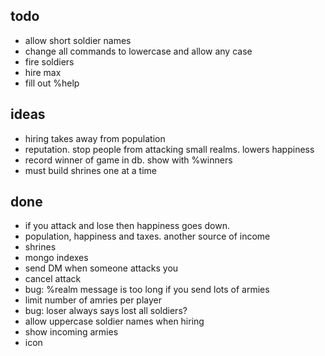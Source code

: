 ## todo

- allow short soldier names
- change all commands to lowercase and allow any case
- fire soldiers
- hire max
- fill out %help


## ideas

- hiring takes away from population
- reputation.  stop people from attacking small realms.  lowers happiness
- record winner of game in db.  show with %winners
- must build shrines one at a time


## done

- if you attack and lose then happiness goes down.
- population, happiness and taxes.  another source of income
- shrines
- mongo indexes
- send DM when someone attacks you
- cancel attack
- bug: %realm message is too long if you send lots of armies
- limit number of amries per player
- bug: loser always says lost all soldiers?
- allow uppercase soldier names when hiring
- show incoming armies
- icon
